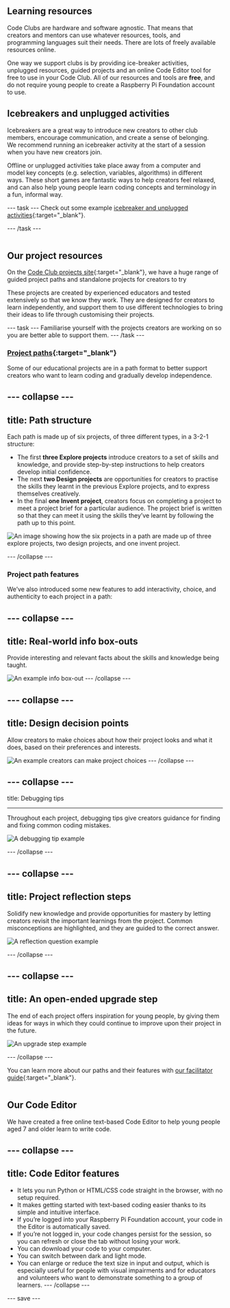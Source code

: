 ## Learning resources

<div style="display: flex; flex-wrap: wrap">
<div style="flex-basis: 200px; flex-grow: 1; margin-right: 15px;">
Code Clubs are hardware and software agnostic. That means that creators and mentors can use whatever resources, tools, and programming languages suit their needs. There are lots of freely available resources online. 

One way we support clubs is by providing  ice-breaker activities, unplugged resources, guided projects and an online Code Editor tool for free to use in your Code Club. All of our resources and tools are **free**, and do not require young people to create a Raspberry Pi Foundation account to use.
  
## Icebreakers and unplugged activities
Icebreakers are a great way to introduce new creators to other club members, encourage communication, and create a sense of belonging. We recommend running an icebreaker activity at the start of a session when you have new creators join. 

Offline or unplugged activities take place away from a computer and model key concepts (e.g. selection, variables, algorithms) in different ways. These short games are fantastic ways to help creators feel relaxed, and can also help young people learn coding concepts and terminology in a fun, informal way.

--- task ---
Check out some example [icebreaker and unplugged activities](https://codeclub.org/en/resources/activities){:target="_blank"}.
  
--- /task ---
  
</div>
<div>

## Our project resources
On the [Code Club projects site](https://projects.raspberrypi.org/en){:target="_blank"}, we have a huge range of guided project paths and standalone projects for creators to try

These projects are created by experienced educators and tested extensively so that we know they work. They are designed for creators to learn independently, and support them to use different technologies to bring their ideas to life through customising their projects.
  
--- task ---
Familiarise yourself with the projects creators are working on so you are better able to support them. 
--- /task ---

### [Project paths](https://projects.raspberrypi.org/en/paths){:target="_blank"}

Some of our educational projects are in a path format to better support creators who want to learn coding and gradually develop independence. 

--- collapse ---
---
title: Path structure
---

Each path is made up of six projects, of three different types, in a 3-2-1 structure:

+ The first **three Explore projects** introduce creators to a set of skills and knowledge, and provide step-by-step instructions to help creators develop initial confidence. 
+ The next **two Design projects** are opportunities for creators to practise the skills they learnt in the previous Explore projects, and to express themselves creatively. 
+ In the final **one Invent project**, creators focus on completing a project to meet a project brief for a particular audience. The project brief is written so that they can meet it using the skills they’ve learnt by following the path up to this point. 
  

![An image showing how the six projects in a path are made up of three explore projects, two design projects, and one invent project.](images/Project-types.png)

--- /collapse ---

### Project path features

We’ve also introduced some new features to add interactivity, choice, and authenticity to each project in a path:

--- collapse ---
---
title: Real-world info box-outs
---

Provide interesting and relevant facts about the skills and knowledge being taught.
  
![An example info box-out](images/box-out.png)
--- /collapse ---

--- collapse ---
---
title: Design decision points
---
Allow creators to make choices about how their project looks and what it does, based on their preferences and interests.
  
![An example creators can make project choices](images/design-decision.png)
--- /collapse ---

--- collapse ---
---

title: Debugging tips

---
Throughout each project, debugging tips give creators guidance for finding and fixing common coding mistakes.

![A debugging tip example](images/Debug-Python.png)

--- /collapse ---
  
--- collapse ---
---
title: Project reflection steps
---
Solidify new knowledge and provide opportunities for mastery by letting creators revisit the important learnings from the project. Common misconceptions are highlighted, and they are guided to the correct answer.

![A reflection question example](images/Reflection.png)

--- /collapse ---

--- collapse ---
---
title: An open-ended upgrade step
---
The end of each project offers inspiration for young people, by giving them ideas for ways in which they could continue to improve upon their project in the future.

![An upgrade step example](images/Upgrade.png)

--- /collapse ---
 

You can learn more about our paths and their features with [our facilitator guide](https://projects.raspberrypi.org/en/projects/321-make-facilitator-guide){:target="_blank"}.

</div>
</div>

## Our Code Editor
We have created a free online text-based Code Editor to help young people aged 7 and older learn to write code. 

--- collapse ---
---
title: Code Editor features
---
+ It lets you run Python or HTML/CSS code straight in the browser, with no setup required.
+ It makes getting started with text-based coding easier thanks to its simple and intuitive interface.
+ If you’re logged into your Raspberry Pi Foundation account, your code in the Editor is automatically saved.
+ If you’re not logged in, your code changes persist for the session, so you can refresh or close the tab without losing your work.
+ You can download your code to your computer.
+ You can switch between dark and light mode.
+ You can enlarge or reduce the text size in input and output, which is especially useful for people with visual impairments and for educators and volunteers who want to demonstrate something to a group of learners.
--- /collapse ---


--- save ---

